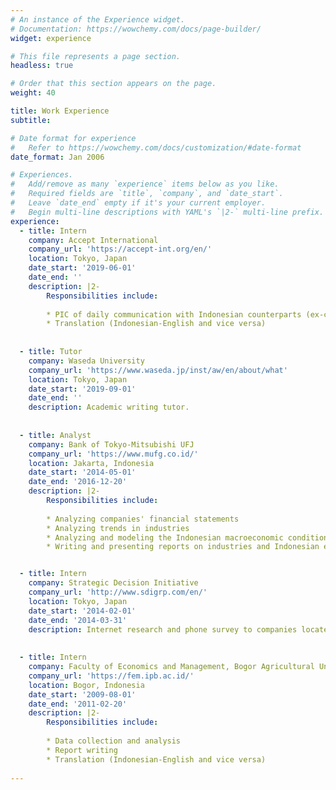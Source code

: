 ```yaml
---
# An instance of the Experience widget.
# Documentation: https://wowchemy.com/docs/page-builder/
widget: experience

# This file represents a page section.
headless: true

# Order that this section appears on the page.
weight: 40

title: Work Experience
subtitle:

# Date format for experience
#   Refer to https://wowchemy.com/docs/customization/#date-format
date_format: Jan 2006

# Experiences.
#   Add/remove as many `experience` items below as you like.
#   Required fields are `title`, `company`, and `date_start`.
#   Leave `date_end` empty if it's your current employer.
#   Begin multi-line descriptions with YAML's `|2-` multi-line prefix.
experience:
  - title: Intern
    company: Accept International 
    company_url: 'https://accept-int.org/en/'
    location: Tokyo, Japan
    date_start: '2019-06-01'
    date_end: ''
    description: |2-
        Responsibilities include:
        
        * PIC of daily communication with Indonesian counterparts (ex-convicted terrorists, government officials, NGOs, etc.)
        * Translation (Indonesian-English and vice versa)
        
        
  - title: Tutor
    company: Waseda University
    company_url: 'https://www.waseda.jp/inst/aw/en/about/what'
    location: Tokyo, Japan
    date_start: '2019-09-01'
    date_end: ''
    description: Academic writing tutor.
    
    
  - title: Analyst
    company: Bank of Tokyo-Mitsubishi UFJ 
    company_url: 'https://www.mufg.co.id/'
    location: Jakarta, Indonesia
    date_start: '2014-05-01'
    date_end: '2016-12-20'
    description: |2-
        Responsibilities include:
        
        * Analyzing companies' financial statements
        * Analyzing trends in industries
        * Analyzing and modeling the Indonesian macroeconomic conditions
        * Writing and presenting reports on industries and Indonesian economy both within the bank and to the banks' clients.


  - title: Intern
    company: Strategic Decision Initiative 
    company_url: 'http://www.sdigrp.com/en/'
    location: Tokyo, Japan
    date_start: '2014-02-01'
    date_end: '2014-03-31'
    description: Internet research and phone survey to companies located in Indonesia.
    
    
  - title: Intern
    company: Faculty of Economics and Management, Bogor Agricultural University 
    company_url: 'https://fem.ipb.ac.id/'
    location: Bogor, Indonesia
    date_start: '2009-08-01'
    date_end: '2011-02-20'
    description: |2- 
        Responsibilities include:
        
        * Data collection and analysis
        * Report writing
        * Translation (Indonesian-English and vice versa)
    
---
```

